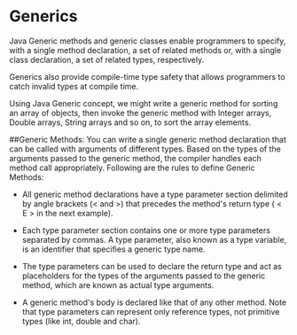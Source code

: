 # Generics

Java Generic methods and generic classes enable programmers to specify, with a single method declaration, a set of related methods or, with a single class declaration, a set of related types, respectively.

Generics also provide compile-time type safety that allows programmers to catch invalid types at compile time.

Using Java Generic concept, we might write a generic method for sorting an array of objects, then invoke the generic method with Integer arrays, Double arrays, String arrays and so on, to sort the array elements.

##Generic Methods:
You can write a single generic method declaration that can be called with arguments of different types. Based on the types of the arguments passed to the generic method, the compiler handles each method call appropriately. Following are the rules to define Generic Methods:

* All generic method declarations have a type parameter section delimited by angle brackets (< and >) that precedes the method's return type ( < E > in the next example).

* Each type parameter section contains one or more type parameters separated by commas. A type parameter, also known as a type variable, is an identifier that specifies a generic type name.

* The type parameters can be used to declare the return type and act as placeholders for the types of the arguments passed to the generic method, which are known as actual type arguments.

* A generic method's body is declared like that of any other method. Note that type parameters can represent only reference types, not primitive types (like int, double and char).